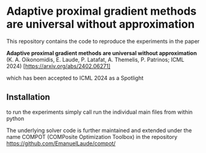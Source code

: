# Adaptive proximal gradient methods are universal without approximation
This repository contains the code to reproduce the experiments in the paper


**Adaptive proximal gradient methods are universal without approximation** (K. A. Oikonomidis, E. Laude, P. Latafat, A. Themelis, P. Patrinos; ICML 2024) [https://arxiv.org/abs/2402.06271]


which has been accepted to ICML 2024 as a Spotlight

## Installation
to run the experiments simply call run the individual main files from within python

The underlying solver code is further maintained and extended under the name COMPOT (COMPosite Optimization Toolbox) in the repository https://github.com/EmanuelLaude/compot/

